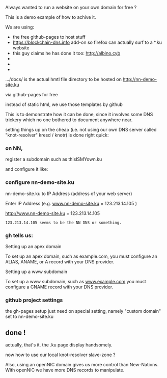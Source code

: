 Always wanted to run a website on your own domain for free ?

This is a demo example of how to achive it.

We are using:

* the free github-pages to host stuff
* https://blockchain-dns.info   add-on so firefox can actually surf to  a  \*.ku  website
* this guy claims he has done it too:    http://albino.cyb 
*
*
*



.../docs/ is the actual hmtl file  directory   to be hosted on    http://nn-demo-site.ku

via github-pages for free

instead of static html, we use those templates by github

This is to demonstrate how it can be done, since it involves some DNS trickery which no one bothered to document anywhere near.

setting things up on the cheap (i.e. not using our own DNS server called "knot-resolver" kresd / knotr) is done right quick:

 ### on NN, 
register a subdomain  such as   thisISMYown.ku

and configure it like:


  ### configure nn-demo-site.ku

nn-demo-site.ku to IP Address (address of your web server)

Enter IP Address (e.g. www.nn-demo-site.ku = 123.213.14.105 )

http://www.nn-demo-site.ku = 123.213.14.105


    123.213.14.105 seems to be the NN DNS or something.








     
   ### gh tells us:

Setting up an apex domain

To set up an apex domain, such as example.com, you must configure an ALIAS, ANAME, or A record with your DNS provider.

Setting up a www subdomain

To set up a www subdomain, such as www.example.com you must configure a CNAME record with your DNS provider.




### github project settings
the gh-pages setup just need on special setting, namely "custom domain" set to
    nn-demo-site.ku
    
    
 ## done !    
actually, that's it. the .ku page display handsomely.

now how to use our local knot-resolver slave-zone ?

Also, using an openNIC domain gives us more control than New-Nations. With openNIC we have more DNS records to manipulate.  







